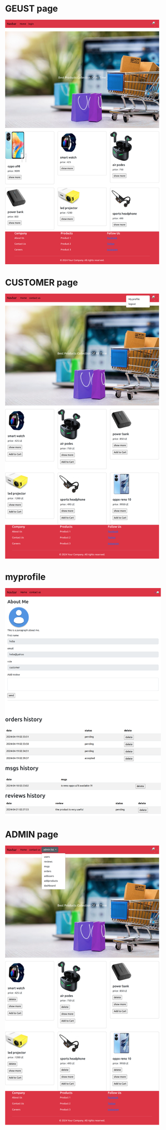 # GEUST page 
![Guest Image](./imgs/guest.png)

# CUSTOMER page
 ![customer Image](./imgs/customer.png)

 # myprofile
 ![customer Image](./imgs/customer-myprofile.png)

 # ADMIN page
 ![customer Image](./imgs/admin.png)